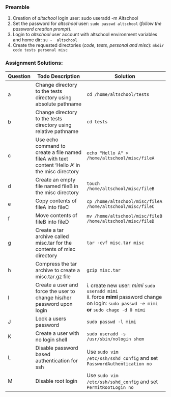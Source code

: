 ### Preamble

1.  Creation of *altschool* login user: sudo useradd -m Altschool
2.  Set the password for *altschool* user:  `sudo passwd altschool` (_follow the password creation prompt_).
3.  Login to *altschool* user account with altschool environment variables and home dir: `su -  altschool`
4.  Create the requested directories (_code, tests, personal and misc_): `mkdir code tests personal misc`

  



### Assignment Solutions:

| Question | Todo Description | Solution |
|--------|------------------|----------|
| a      | Change directory to the tests directory using absolute pathname                 | `cd /home/altschool/tests`     |
| b      | Change directory to the tests directory using relative pathname                  | `cd tests`         |
| c      | Use echo command to create a file named fileA with text content ‘Hello A’ in the misc directory                  | `echo "Hello A" > /home/altschool/misc/fileA`          |
| d      | Create an empty file named fileB in the misc directory                  | `touch /home/altschool/misc/fileB`         |
| e      | Copy contents of fileA into fileC                  | `cp /home/altschool/misc/fileA /home/altschool/misc/fileC`         |
| f      |  Move contents of fileB into fileD                | `mv /home/altschool/misc/fileB /home/altschool/misc/fileD`          |
| g      | Create a tar archive called misc.tar for the contents of misc directory                  | `tar -cvf misc.tar misc`          |
| h      | Compress the tar archive to create a misc.tar.gz file  | `gzip misc.tar`         |
| I      | Create a user and force the user to change his/her password upon login                 |i. create new user: _mimi_ `sudo useradd mimi` <br> ii. force **mimi** password change on login: `sudo passwd -e mimi`         **or** `sudo chage -d 0 mimi`|
| J      | Lock a users password | `sudo passwd -l mimi`         |
| K      | Create a user with no login shell                 |  `sudo useradd -s /usr/sbin/nologin shem`        |
| L      | Disable password based authentication for ssh                  | Use `sudo vim /etc/ssh/sshd_config` and set `PasswordAuthentication no`       | 
| M      | Disable root login     | Use `sudo vim /etc/ssh/sshd_config` and set `PermitRootLogin no`          |

